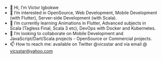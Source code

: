 - 👋 Hi, I’m Victor Igbokwe
- 👀 I’m interested in OpenSource, Web Development, Mobile Development (with Flutter), Server-side Development (with Scala).
- 🌱 I’m currently learning Animations in Flutter, Advanced subjects in Scala (Tagless Final, Scala 3 etc), DevOps with Docker and Kubernetes.
- 💞️ I’m looking to collaborate on Mobile Development and JavaScript/Dart/Scala projects - OpenSource or Commercial projects.
- 📫 How to reach me: available on Twitter @vicsstar and via email @ vicsstar@yahoo.com

<!---
vicsstar/vicsstar is a ✨ special ✨ repository because its `README.md` (this file) appears on your GitHub profile.
You can click the Preview link to take a look at your changes.
--->
